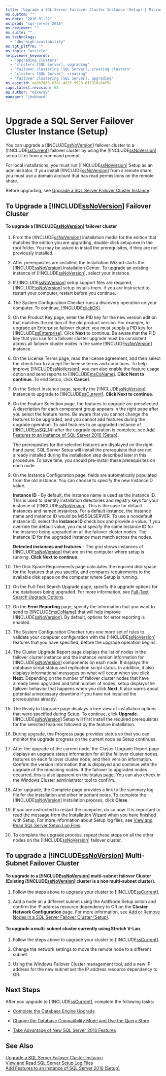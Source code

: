 ```yaml
---
title: "Upgrade a SQL Server Failover Cluster Instance (Setup) | Microsoft Docs"
ms.custom: ""
ms.date: "2016-01-22"
ms.prod: "sql-server-2016"
ms.reviewer: ""
ms.suite: ""
ms.technology: 
  - "dbe-high-availability"
ms.tgt_pltfrm: ""
ms.topic: "article"
helpviewer_keywords: 
  - "upgrading clusters"
  - "clusters [SQL Server], upgrading"
  - "failover clustering [SQL Server], creating clusters"
  - "clusters [SQL Server], creating"
  - "failover clustering [SQL Server], upgrading"
ms.assetid: ea8b7d66-e5a1-402f-9928-8f7310e84f5c
caps.latest.revision: 63
ms.author: "mikeray"
manager: "jhubbard"
---
```

# Upgrade a SQL Server Failover Cluster Instance (Setup)
  You can upgrade a [!INCLUDE[ssNoVersion](../../../advanced-analytics/r-services/includes/ssnoversion-md.md)] failover cluster to a [!INCLUDE[ssCurrent](../../../advanced-analytics/r-services/includes/sscurrent-md.md)] failover cluster by using the [!INCLUDE[ssNoVersion](../../../advanced-analytics/r-services/includes/ssnoversion-md.md)] setup UI or from a command prompt.  
  
 For local installations, you must run [!INCLUDE[ssNoVersion](../../../advanced-analytics/r-services/includes/ssnoversion-md.md)] Setup as an administrator. If you install [!INCLUDE[ssNoVersion](../../../advanced-analytics/r-services/includes/ssnoversion-md.md)] from a remote share, you must use a domain account that has read permissions on the remote share.  
  
 Before upgrading, see [Upgrade a SQL Server Failover Cluster Instance](../../../sql-server/failover-clusters/windows/upgrade-a-sql-server-failover-cluster-instance.md).  
  
##  <a name="UpgradeSteps"></a> To Upgrade a [!INCLUDE[ssNoVersion](../../../advanced-analytics/r-services/includes/ssnoversion-md.md)] Failover Cluster  
  
#### To upgrade a [!INCLUDE[ssNoVersion](../../../advanced-analytics/r-services/includes/ssnoversion-md.md)] failover cluster  
  
1.  From the [!INCLUDE[ssNoVersion](../../../advanced-analytics/r-services/includes/ssnoversion-md.md)] installation media for the edition that matches the edition you are upgrading, double-click setup.exe in the root folder. You may be asked to install the prerequisites, if they are not previously installed.  
  
2.  After prerequisites are installed, the Installation Wizard starts the [!INCLUDE[ssNoVersion](../../../advanced-analytics/r-services/includes/ssnoversion-md.md)] Installation Center. To upgrade an existing instance of [!INCLUDE[ssNoVersion](../../../advanced-analytics/r-services/includes/ssnoversion-md.md)], select your instance.  
  
3.  If [!INCLUDE[ssNoVersion](../../../advanced-analytics/r-services/includes/ssnoversion-md.md)] setup support files are required, [!INCLUDE[ssNoVersion](../../../advanced-analytics/r-services/includes/ssnoversion-md.md)] setup installs them. If you are instructed to restart your computer, restart before you continue.  
  
4.  The System Configuration Checker runs a discovery operation on your computer. To continue, [!INCLUDE[clickOK](../../../analysis-services/data-mining/includes/clickok-md.md)].  
  
5.  On the Product Key page, enter the PID key for the new version edition that matches the edition of the old product version. For example, to upgrade an Enterprise failover cluster, you must supply a PID key for [!INCLUDE[ssEnterprise](../../../analysis-services/data-mining/includes/ssenterprise-md.md)]. Click **Next** to continue. Be aware that the PID key that you use for a failover cluster upgrade must be consistent across all failover cluster nodes in the same [!INCLUDE[ssNoVersion](../../../advanced-analytics/r-services/includes/ssnoversion-md.md)] instance.  
  
6.  On the License Terms page, read the license agreement, and then select the check box to accept the license terms and conditions. To help improve [!INCLUDE[ssNoVersion](../../../advanced-analytics/r-services/includes/ssnoversion-md.md)], you can also enable the feature usage option and send reports to [!INCLUDE[msCoName](../../../advanced-analytics/r-services/tutorials/includes/msconame-md.md)]. **Click Next to continue**. To end Setup, click **Cancel**.  
  
7.  On the Select Instance page, specify the [!INCLUDE[ssNoVersion](../../../advanced-analytics/r-services/includes/ssnoversion-md.md)] instance to upgrade to [!INCLUDE[ssCurrent](../../../advanced-analytics/r-services/includes/sscurrent-md.md)]. **Click Next to continue**.  
  
8.  On the Feature Selection page, the features to upgrade are preselected. A description for each component group appears in the right pane after you select the feature name. Be aware that you cannot change the features to be upgraded, and you cannot add features during the upgrade operation. To add features to an upgraded instance of [!INCLUDE[ssSQL14](../../../analysis-services/includes/sssql14-md.md)] after the upgrade operation is complete, see [Add Features to an Instance of SQL Server 2016 &#40;Setup&#41;](../../../database-engine/install/windows/add-features-to-an-instance-of-sql-server-2016-setup.md).  
  
     The prerequisites for the selected features are displayed on the right-hand pane. SQL Server Setup will install the prerequisite that are not already installed during the installation step described later in this procedure. To save time, you should pre-install these prerequisites on each node.  
  
9. On the Instance Configuration page, fields are automatically populated from the old instance. You can choose to specify the new InstanceID value.  
  
     **Instance ID** - By default, the instance name is used as the Instance ID. This is used to identify installation directories and registry keys for your instance of [!INCLUDE[ssNoVersion](../../../advanced-analytics/r-services/includes/ssnoversion-md.md)]. This is the case for default instances and named instances. For a default instance, the instance name and instance ID would be MSSQLSERVER. To use a nondefault instance ID, select the **Instance ID** check box and provide a value. If you override the default value, you must specify the same Instance ID for the instance being upgraded on all the failover cluster nodes. The Instance ID for the upgraded instance must match across the nodes.  
  
     **Detected instances and features** - The grid shows instances of [!INCLUDE[ssNoVersion](../../../advanced-analytics/r-services/includes/ssnoversion-md.md)] that are on the computer where setup is running. **Click Next to continue**.  
  
10. The Disk Space Requirements page calculates the required disk space for the features that you specify, and compares requirements to the available disk space on the computer where Setup is running.  
  
11. On the Full-Text Search Upgrade page, specify the upgrade options for the databases being upgraded. For more information, see [Full-Text Search Upgrade Options](http://msdn.microsoft.com/en-US/library/cc645981(SQL.130).aspx).  
  
12. On the **Error Reporting** page, specify the information that you want to send to [!INCLUDE[msCoName](../../../advanced-analytics/r-services/tutorials/includes/msconame-md.md)] that will help improve [!INCLUDE[ssNoVersion](../../../advanced-analytics/r-services/includes/ssnoversion-md.md)]. By default, options for error reporting is enabled.  
  
13. The System Configuration Checker runs one more set of rules to validate your computer configuration with the [!INCLUDE[ssNoVersion](../../../advanced-analytics/r-services/includes/ssnoversion-md.md)] features that you have specified, before the upgrade operation begins.  
  
14. The Cluster Upgrade Report page displays the list of nodes in the failover cluster instance and the instance version information for [!INCLUDE[ssNoVersion](../../../advanced-analytics/r-services/includes/ssnoversion-md.md)] components on each node. It displays the database script status and replication script status. In addition, it also displays informational messages on what will occur when you click **Next**. Depending on the number of failover cluster nodes that have already been upgraded and total number of nodes, setup displays the failover behavior that happens when you click **Next**. It also warns about potential unnecessary downtime if you have not installed the prerequisites already.  
  
15. The Ready to Upgrade page displays a tree view of installation options that were specified during Setup. To continue, click **Upgrade**. [!INCLUDE[ssNoVersion](../../../advanced-analytics/r-services/includes/ssnoversion-md.md)] Setup will first install the required prerequisites for the selected features followed by the feature installation.  
  
16. During upgrade, the Progress page provides status so that you can monitor the upgrade progress on the current node as Setup continues.  
  
17. After the upgrade of the current node, the Cluster Upgrade Report page displays an upgrade status information for all the failover cluster nodes, features on each failover cluster node, and their version information. Confirm the version information that is displayed and continue with the upgrade of the remaining nodes. If the failover to upgraded nodes occurred, this is also apparent on the status page. You can also check in the Windows Cluster administrator tool to confirm.  
  
18. After upgrade, the Complete page provides a link to the summary log file for the installation and other important notes. To complete the [!INCLUDE[ssNoVersion](../../../advanced-analytics/r-services/includes/ssnoversion-md.md)] installation process, click **Close**.  
  
19. If you are instructed to restart the computer, do so now. It is important to read the message from the Installation Wizard when you have finished with Setup. For more information about Setup log files, see [View and Read SQL Server Setup Log Files](../../../database-engine/install/windows/view-and-read-sql-server-setup-log-files.md).  
  
20. To complete the upgrade process, repeat these steps on all the other nodes on the [!INCLUDE[ssNoVersion](../../../advanced-analytics/r-services/includes/ssnoversion-md.md)] failover cluster.  
  
## To upgrade a [!INCLUDE[ssNoVersion](../../../advanced-analytics/r-services/includes/ssnoversion-md.md)] Multi-Subnet Failover Cluster  
  
#### To upgrade to a [!INCLUDE[ssNoVersion](../../../advanced-analytics/r-services/includes/ssnoversion-md.md)] multi-subnet failover Cluster (Existing [!INCLUDE[ssNoVersion](../../../advanced-analytics/r-services/includes/ssnoversion-md.md)] cluster is a non multi-subnet cluster).  
  
1.  Follow the steps above to upgrade your cluster to [!INCLUDE[ssCurrent](../../../advanced-analytics/r-services/includes/sscurrent-md.md)].  
  
2.  Add a node on a different subnet using the AddNode Setup action and confirm the IP address resource dependency to OR on the **Cluster Network Configuration** page. For more information, see [Add or Remove Nodes in a SQL Server Failover Cluster &#40;Setup&#41;](../../../sql-server/failover-clusters/install/add-or-remove-nodes-in-a-sql-server-failover-cluster-setup.md).  
  
#### To upgrade a multi-subnet cluster currently using Stretch V-Lan.  
  
1.  Follow the steps above to upgrade your cluster to [!INCLUDE[ssCurrent](../../../advanced-analytics/r-services/includes/sscurrent-md.md)].  
  
2.  Change the network settings to move the remote node to a different subnet.  
  
3.  Using the Windows Failover Cluster management tool, add a new IP address for the new subnet set the IP address resource dependency to OR.  
  
## Next Steps  
 After you upgrade to [!INCLUDE[ssCurrent](../../../advanced-analytics/r-services/includes/sscurrent-md.md)], complete the following tasks:  
  
-   [Complete the Database Engine Upgrade](../../../database-engine/install/windows/complete-the-database-engine-upgrade.md)  
  
-   [Change the Database Compatibility Mode and Use the Query Store](../../../database-engine/install/windows/change-the-database-compatibility-mode-and-use-the-query-store.md)  
  
-   [Take Advantage of New SQL Server 2016 Features](http://msdn.microsoft.com/en-US/library/mt566934(SQL.130).aspx)  
  
## See Also  
 [Upgrade a SQL Server Failover Cluster Instance](../../../sql-server/failover-clusters/windows/upgrade-a-sql-server-failover-cluster-instance.md)   
 [View and Read SQL Server Setup Log Files](../../../database-engine/install/windows/view-and-read-sql-server-setup-log-files.md)   
 [Add Features to an Instance of SQL Server 2016 &#40;Setup&#41;](../../../database-engine/install/windows/add-features-to-an-instance-of-sql-server-2016-setup.md)  
  
  